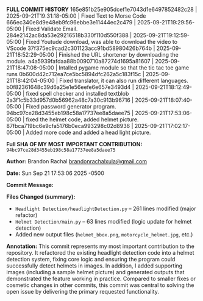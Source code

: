 **FULL COMMIT HISTORY**
165e851b25e905dcef1e7043d1e6497852482c28 | 2025-09-21T19:31:18-05:00 |  Fixed Text to Morse Code
666ec340e8d9e48eb9fc96ebbe3e11444ec2c479 | 2025-09-21T19:29:56-05:00 |  Fixed Validate Email.
284e2142ac8da53e29216518b330f110d550f388 | 2025-09-21T19:12:59-05:00 |  Fixed Youtude download, was able to download the video to VScode
37f375ec9cad2c301123acc91bd58980426b764b | 2025-09-21T18:52:29-05:00 |  Finished the URL  shortener by downloading the module.
a4a5939fafdaa88b0090710a87274d1695a81607 | 2025-09-21T18:47:08-05:00 |  Intalled pygame module so that the tic tac toe game runs
0b600d42c712ea7ce5bc5894dfc262a5c183f15c | 2025-09-21T18:42:04-05:00 |  Fixed translator, it can also run different languages.
b0f82361648c39d6a25e1e56eefe6e657e3493d4 | 2025-09-21T18:12:49-05:00 |  fixed spell checker and installed textblob
2a3f1c5b33d957d0b56962a48c7a30c913b96716 | 2025-09-21T18:07:40-05:00 |  Fixed password generator program.
94bc97ce28d3455eb198c58a17737ee8a5daee75 | 2025-09-21T17:53:06-05:00 |  fixed the helmet code, added helmet picture.
87fbca719bc6e9cfa5176b0eca993298c02d8936 | 2025-09-21T17:02:17-05:00 |  Added more code and added a head light picture.


**Full SHA OF MY MOST IMPORTANT CONTRIBUTION:**
`94bc97ce28d3455eb198c58a17737ee8a5daee75`

**Author:**
Brandon Rachal <brandonrachalxula@gmail.com>

**Date:**
Sun Sep 21 17:53:06 2025 -0500

**Commit Message:**


**Files Changed (summary):**
- `Headlight Detection/headlightDetection.py` – 261 lines modified (major refactor)
- `Helmet Detection/main.py` – 63 lines modified (logic update for helmet detection)
- Added new output files (`helmet_bbox.png`, `motorcycle_helmet.jpg`, etc.)

**Annotation:**
This commit represents my most important contribution to the repository. It refactored the existing headlight detection code into a helmet detection system, fixing core logic and ensuring the program could successfully detect helmets in images. In addition, I added supporting images (including a sample helmet picture) and generated outputs that demonstrated the feature working in practice. Compared to smaller fixes or cosmetic changes in other commits, this commit was central to solving the open issue by delivering the primary requested functionality.
